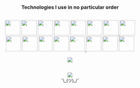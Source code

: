<div align='center'>
  <h3>Technologies I use in no particular order</h3>
</div>
<br>

<div align='center'>
  <a href="https://www.typescriptlang.org/"><img src="https://devicon-website.vercel.app/api/typescript/original.svg" width="50" height="50"></a>
  <a href="https://flutter.dev/"><img src="https://devicon-website.vercel.app/api/flutter/original.svg" width="50" height="50"></a>
  <a href="https://svelte.dev/"><img src="https://devicon-website.vercel.app/api/svelte/original.svg" width="50" height="50"></a>
  <a href="https://www.cplusplus.com/"><img src="https://devicon-website.vercel.app/api/cplusplus/original.svg" width="50" height="50"></a>
  <a href="https://bun.sh/"><img src="https://bun.sh/logo.svg" width="50" height="50"></a>
  <a href="https://tailwindcss.com/"><img src="https://devicon-website.vercel.app/api/tailwindcss/plain.svg" width="50" height="50"></a>
  <a href="https://qiskit.org/">
    <picture>
      <source media="(prefers-color-scheme: dark)" srcset="https://github-readme-stats-azomwastakens-projects.vercel.app/logos.png" width="50" height="50">
      <img src="https://upload.wikimedia.org/wikipedia/commons/5/51/Qiskit-Logo.svg" width="50" height="50">
    </picture>
  </a>
  <a href="https://www.rust-lang.org/"><img src="https://github.com/rust-lang/rust-artwork/blob/master/logo/rust-logo-64x64.png" width="50" height="50"></a>
</div>

<div align='center'>
  <a href="https://www.java.com/"><img src="https://devicon-website.vercel.app/api/java/original.svg" width="50" height="50"></a>
  <a href="https://www.linux.org/"><img src="https://devicon-website.vercel.app/api/linux/original.svg" width="50" height="50"></a>
  <a href="https://neovim.io/"><img src="https://upload.wikimedia.org/wikipedia/commons/thumb/3/3a/Neovim-mark.svg/492px-Neovim-mark.svg.png" width="45" height="50"></a>
  <a href="https://www.docker.com/"><img src="https://devicon-website.vercel.app/api/docker/original.svg" width="50" height="50"></a>
  <a href="https://www.latex-project.org/">
    <picture>
      <source media="(prefers-color-scheme: dark)" srcset="https://devicon-website.vercel.app/api/latex/original.svg?color=%23FFFFFF" width="50" height="50">
      <img src="https://devicon-website.vercel.app/api/latex/original.svg" width="50" height="50">
    </picture>
  </a>
  <a href="https://www.python.org/"><img src="https://devicon-website.vercel.app/api/python/original.svg" width="50" height="50"></a>
  <a href="https://www.javascript.com/"><img src="https://devicon-website.vercel.app/api/javascript/original.svg" width="50" height="50"></a>
  <a href="https://developer.mozilla.org/en-US/docs/Web/HTML"><img src="https://devicon-website.vercel.app/api/html5/original.svg" width="50" height="50"></a>
</div>


<br>

<div align='center'>
    <img src='https://github-readme-stats-azomwastakens-projects.vercel.app/api?username=azomDev&card_width=500&show_icons=true&count_private=true&hide_title=true&theme=transparent&hide_border=true&include_all_commits=true'>
</div>


<br>
<br>

<div align='center'>
  <img src="https://komarev.com/ghpvc/?username=azomDev&color=gray">
  <br>
¯\_(ツ)_/¯
</div>
